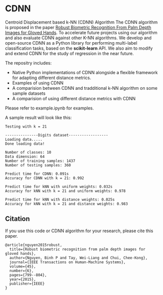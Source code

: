 # CDNN
Centroid Displacement based k-NN (CDNN) Algorithm
The CDNN algorithm is proposed in the paper [Robust Biometric Recognition From Palm Depth Images for Gloved Hands](https://ieeexplore.ieee.org/document/7161357). To accelerate future projects using our algorithm and also evaluate CDNN against other K-NN algorithms. We develop and open-source CDNN as a Python library for performing multi-label classification tasks, based on the **scikit-learn** API. We also aim to modify and extend CDNN for the study of regression in the near future. 


The repositry includes:
- Native Python implementations of CDNN alongside a flexible framework for adapting different distance metrics.
- Examples of using CDNN
- A comparision between CDNN and tradditional k-NN algorithm on some sample datasets
- A comparision of using different distance metrics with CDNN

Please refer to example.ipynb for examples.

A sample result will look like this:
```
Testing with k = 21

---------------Digits dataset------------------
Loading data.....
Done loading data!

Number of classes: 10
Data dimension: 64
Number of training samples: 1437
Number of testing samples: 360

Predict time for CDNN: 0.091s
Accuracy for CDNN with k = 21: 0.992

Predict time for kNN with uniform weights: 0.032s
Accuracy for kNN with k = 21 and uniform weights: 0.978

Predict time for kNN with distance weights: 0.025s
Accuracy for kNN with k = 21 and distance weights: 0.983
```

## Citation
If you use this code or CDNN algorithm for your research, please cite this paper.
```
@article{nguyen2015robust,
  title={Robust biometric recognition from palm depth images for gloved hands},
  author={Nguyen, Binh P and Tay, Wei-Liang and Chui, Chee-Kong},
  journal={IEEE Transactions on Human-Machine Systems},
  volume={45},
  number={6},
  pages={799--804},
  year={2015},
  publisher={IEEE}
}
```

